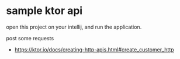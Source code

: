 # sample ktor api

open this project on your intellij, and run the application.

post some requests
- https://ktor.io/docs/creating-http-apis.html#create_customer_http
